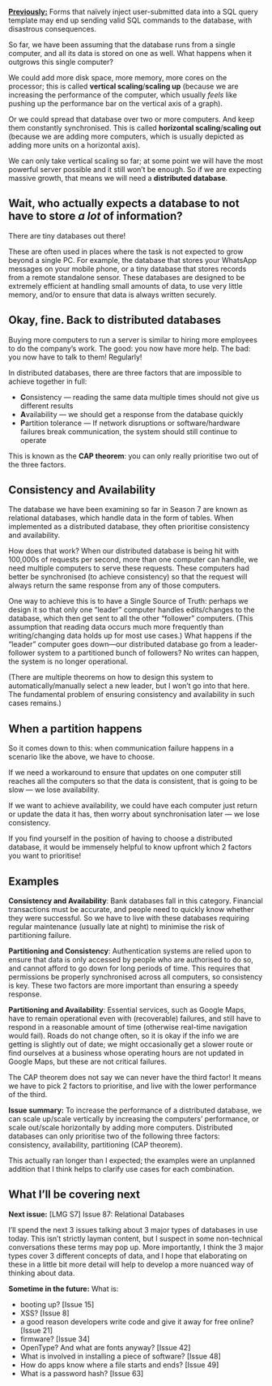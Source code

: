 [**Previously:**](https://buttondown.email/laymansguide/archive/) Forms that naïvely inject user-submitted data into a SQL query template may end up sending valid SQL commands to the database, with disastrous consequences.

So far, we have been assuming that the database runs from a single computer, and all its data is stored on one as well. What happens when it outgrows this single computer?

We could add more disk space, more memory, more cores on the processor; this is called **vertical scaling**/**scaling up** (because we are increasing the performance of the computer, which usually *feels* like pushing up the performance bar on the vertical axis of a graph).

Or we could spread that database over two or more computers. And keep them constantly synchronised. This is called **horizontal scaling**/**scaling out** (because we are adding more computers, which is usually depicted as adding more units on a horizontal axis).

We can only take vertical scaling so far; at some point we will have the most powerful server possible and it still won’t be enough. So if we are expecting massive growth, that means we will need a **distributed database**.

## Wait, who actually expects a database to not have to store *a lot* of information?

There are tiny databases out there!

These are often used in places where the task is not expected to grow beyond a single PC. For example, the database that stores your WhatsApp messages on your mobile phone, or a tiny database that stores records from a remote standalone sensor. These databases are designed to be extremely efficient at handling small amounts of data, to use very little memory, and/or to ensure that data is always written securely.

## Okay, fine. Back to distributed databases

Buying more computers to run a server is similar to hiring more employees to do the company’s work. The good: you now have more help. The bad: you now have to talk to them! Regularly!

In distributed databases, there are three factors that are impossible to achieve together in full:

- **C**onsistency — reading the same data multiple times should not give us different results
- **A**vailability — we should get a response from the database quickly
- **P**artition tolerance — If network disruptions or software/hardware failures break communication, the system should still continue to operate

This is known as the **CAP theorem**: you can only really prioritise two out of the three factors.

## Consistency and Availability

The database we have been examining so far in Season 7 are known as relational databases, which handle data in the form of tables. When implemented as a distributed database, they often prioritise consistency and availability.

How does that work? When our distributed database is being hit with 100,000s of requests per second, more than one computer can handle, we need multiple computers to serve these requests. These computers had better be synchronised (to achieve consistency) so that the request will always return the same response from any of those computers.

One way to achieve this is to have a Single Source of Truth: perhaps we design it so that only one “leader” computer handles edits/changes to the database, which then get sent to all the other “follower” computers. (This assumption that reading data occurs much more frequently than writing/changing data holds up for most use cases.) What happens if the “leader” computer goes down—our distributed database go from a leader-follower system to a partitioned bunch of followers? No writes can happen, the system is no longer operational.

(There are multiple theorems on how to design this system to automatically/manually select a new leader, but I won’t go into that here. The fundamental problem of ensuring consistency and availability in such cases remains.)

## When a partition happens

So it comes down to this: when communication failure happens in a scenario like the above, we have to choose.

If we need a workaround to ensure that updates on one computer still reaches all the computers so that the data is consistent, that is going to be slow — we lose availability.

If we want to achieve availability, we could have each computer just return or update the data it has, then worry about synchronisation later — we lose consistency.

If you find yourself in the position of having to choose a distributed database, it would be immensely helpful to know upfront which 2 factors you want to prioritise!

## Examples

**Consistency and Availability**: Bank databases fall in this category. Financial transactions must be accurate, and people need to quickly know whether they were successful. So we have to live with these databases requiring regular maintenance (usually late at night) to minimise the risk of partitioning failure.

**Partitioning and Consistency**: Authentication systems are relied upon to ensure that data is only accessed by people who are authorised to do so, and cannot afford to go down for long periods of time. This requires that permissions be properly synchronised across all computers, so consistency is key. These two factors are more important than ensuring a speedy response.

**Partitioning and Availability**: Essential services, such as Google Maps, have to remain operational even with (recoverable) failures, and still have to respond in a reasonable amount of time (otherwise real-time navigation would fail). Roads do not change often, so it is okay if the info we are getting is slightly out of date; we might occasionally get a slower route or find ourselves at a business whose operating hours are not updated in Google Maps, but these are not critical failures.

The CAP theorem does not say we can never have the third factor! It means we have to pick 2 factors to prioritise, and live with the lower performance of the third.

**Issue summary:** To increase the performance of a distributed database, we can scale up/scale vertically by increasing the computers’ performance, or scale out/scale horizontally by adding more computers. Distributed databases can only prioritise two of the following three factors: consistency, availability, partitioning (CAP theorem).

This actually ran longer than I expected; the examples were an unplanned addition that I think helps to clarify use cases for each combination.

## What I’ll be covering next

**Next issue:** [LMG S7] Issue 87: Relational Databases

I’ll spend the next 3 issues talking about 3 major types of databases in use today. This isn’t strictly layman content, but I suspect in some non-technical conversations these terms may pop up. More importantly, I think the 3 major types cover 3 different concepts of data, and I hope that elaborating on these in a little bit more detail will help to develop a more nuanced way of thinking about data.

**Sometime in the future:** What is:

- booting up? [Issue 15]
- XSS? [Issue 8]
- a good reason developers write code and give it away for free online? [Issue 21]
- firmware? [Issue 34]
- OpenType? And what are fonts anyway? [Issue 42]
- What is involved in installing a piece of software? [Issue 48]
- How do apps know where a file starts and ends? [Issue 49]
- What is a password hash? [Issue 63]
